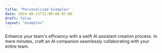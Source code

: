 ```yaml
---
title: "Personalized Examples"
date: 2024-08-21T12:00:00-07:00
draft: false
layout: "examples"
---
```


Enhance your team's efficiency with a swift AI assistant creation process. In mere minutes, craft an AI companion seamlessly collaborating with your entire team.
